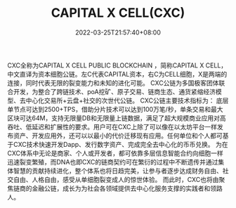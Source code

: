 ﻿---
weight: 
title: "CAPITAL X CELL(CXC)"
description: "CXC全称为CAPITAL X CELL PUBLIC BLOCKCHAIN ，简称CAPITAL X CELL，中文直译为资本细胞公链"
date: 2022-03-25T21:57:40+08:00
lastmod: 2022-03-25T16:45:40+08:00
draft: false
authors: ["Metabd"]
featuredImage: "capital-x-cellcxc.webp"
link: ""
tags: ["数字代币","CAPITAL X CELL(CXC)"]
categories: ["navigation"]
navigation: ["数字代币"]
lightgallery: true
toc: true
pinned: false
recommend: false
recommend1: false
---
CXC全称为CAPITAL X CELL PUBLIC BLOCKCHAIN ，简称CAPITAL X CELL，中文直译为资本细胞公链。左C代表CAPITAL资本，右C为CELL细胞，X是两端的连接，同时代表无限的裂变能力和未知的进化可能。
CXC公链为多国极客团体联合开发，为整合了跨链技术、poA挖矿、原子交易、链商生态、通货紧缩经济模型、去中心化交易所+云盘+社交的次世代公链。
CXC公链主要技术指标为：
底层单节点可达到2500+TPS，借助分片技术可以达到100万笔/秒，单条交易和最大区块可达64M，支持无限量DB和无限量上链数据，满足了超大规模商业应用对高吞吐、低延迟和扩展性的要求。用户可在CXC上除了可以像在以太坊平台一样发布资产、开发应用外，还可以以最小的代价迁移现有应用。任何单位和个人都可基于CXC技术快速开发Dapp、发行数字资产、完成完全去中心化的币币兑换。
为在CXC体系中无论是商家、个人或开发者，都可依靠多层信息智能合约向细胞一样迅速裂变繁殖，而DNA也即CXC的链商契约可在繁衍的过程中不断遗传并通过集体智慧的贡献持续进化，整个体系也将日趋完美，让参与者逐步达成财务自由、社交自由、人格自由，感受从单细胞裂变成人的惊世体验。
而此时，CXC也将由聚焦链商的金融公链，成长为为社会各领域提供去中心化服务支撑的实践者和领路人。
